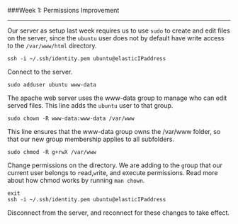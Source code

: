 ###Week 1: Permissions Improvement

-----

Our server as setup last week requires us to use `sudo` to create and edit files on the server, since the `ubuntu` user does not by default have write access to the `/var/www/html` directory. 


```
ssh -i ~/.ssh/identity.pem ubuntu@elasticIPaddress
```
Connect to the server.

```
sudo adduser ubuntu www-data
```
The apache web server uses the www-data group to manage who can edit served files. This line adds the `ubuntu` user to that group.

```
sudo chown -R www-data:www-data /var/www
```
This line ensures that the www-data group owns the /var/www folder, so that our new group membership applies to all subfolders.

```
sudo chmod -R g+rwX /var/www
```
Change permissions on the directory. We are adding to the `g`roup that our current user belongs to `r`ead,`w`rite, and e`X`ecute permissions. Read more about how chmod works by running  `man chown`. 

```
exit
ssh -i ~/.ssh/identity.pem ubuntu@elasticIPaddress
```
Disconnect from the server, and reconnect for these changes to take effect.
